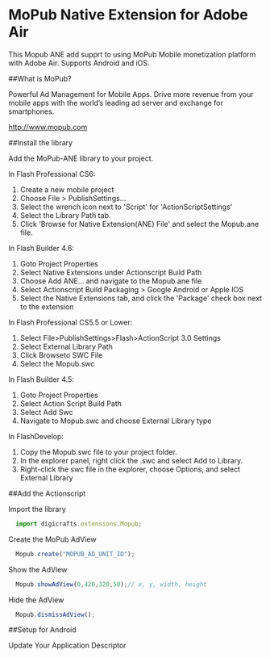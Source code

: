 MoPub Native Extension for Adobe Air
=========

This Mopub ANE add supprt to using MoPub Mobile monetization platform with Adobe Air. Supports Android and iOS.

##What is MoPub?

Powerful Ad Management for Mobile Apps. Drive more revenue from your mobile apps with the world’s leading ad server and exchange for smartphones.

http://www.mopub.com

##Install the library

Add the MoPub-ANE library to your project.

In Flash Professional CS6:

  1. Create a new mobile project
  2. Choose File > PublishSettings... 
  3. Select the wrench icon next to 'Script' for 'ActionScriptSettings' 
  4. Select the Library Path tab. 
  5. Click 'Browse for Native Extension(ANE) File' and select the Mopub.ane file. 

In Flash Builder 4.6:

  1. Goto Project Properties
  2. Select Native Extensions under Actionscript Build Path
  3. Choose Add ANE... and navigate to the Mopub.ane file 
  4. Select Actionscript Build Packaging > Google Android or Apple IOS
  5. Select the Native Extensions tab, and click the 'Package' check box next to the extension

In Flash Professional CS5.5 or Lower:

  1. Select File>PublishSettings>Flash>ActionScript 3.0 Settings 
  2. Select External Library Path
  3. Click Browseto SWC File
  4. Select the Mopub.swc

In Flash Builder 4.5:

  1. Goto Project Properties
  2. Select Action Script Build Path
  3. Select Add Swc
  4. Navigate to Mopub.swc and choose External Library type

In FlashDevelop:

  1. Copy the Mopub.swc file to your project folder.
  2. In the explorer panel, right click the .swc and select Add to Library.
  3. Right-click the swc file in the explorer, choose Options, and select External Library

##Add the Actionscript

Import the library

```javascript
  import digicrafts.extensions.Mopub;
```

Create the MoPub AdView

```javascript
  Mopub.create("MOPUB_AD_UNIT_ID");
```

Show the AdView

```javascript
  Mopub.showAdView(0,420,320,50);// x, y, width, height
```

Hide the AdView

```javascript
  Mopub.dismissAdView();
```

##Setup for Android

Update Your Application Descriptor


